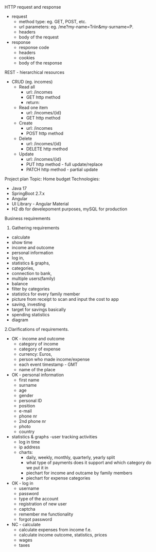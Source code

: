 HTTP request and response
- request
  - method type: eg. GET, POST, etc. 
  - url parameters: eg. /me?my-name=Triin&my-surname=P.
  - headers 
  - body of the request
- response
  - response code
  - headers
  - cookies
  - body of the response

REST - hierarchical resources
- CRUD (eg. incomes)
  - Read all
    - url: /incomes
    - GET http method
    - return:
  - Read one item
    - url: /incomes/{id}
    - GET http method
  - Create
    - url: /incomes
    - POST http method
  - Delete 
    - url: /incomes/{id}
    - DELETE http method
  - Update
    - url: /incomes/{id}
    - PUT http method - full update/replace
    - PATCH http method - partial update

Project plan
Topic: Home budget
Technologies:
- Java 17
- SpringBoot 2.7.x
- Angular
- UI Library - Angular Material
- H2 db for develepoment purposes, mySQL for production

Business requirements
1. Gathering requirements
- calculate 
- show time
- income and outcome
- personal information
- log in,
- statistics & graphs,
- categories,
- connection to bank,
- multiple users(family)
- balance
- filter by categories
- statistics for every family member
- picture from receipt to scan and input the cost to app
- saving, investing
- target for savings basically
- spending statistics
- diagram

2.Clarifications of requirements.
- OK - income and outcome
  - category of income
  - category of expense
  - currency: Euros,
  - person who made income/expense
  - each event timestamp - GMT
  - name of the place
- OK - personal information
  - first name
  - surname
  - age
  - gender
  - personal ID
  - position
  - e-mail
  - phone nr
  - 2nd phone nr
  - photo
  - country
- statistics & graphs
  -user tracking activities
    - log in time
    - ip address
    - charts: 
      - daily, weekly, monthly, quarterly, yearly split
      - what type of payments does it support and which category do we put it in
      - piechart for income and outcame by family members
      - piechart for expense categories
- OK - log in
  - username
  - password
  - type of the account
  - registration of new user
  - captcha
  - remember me functionality
  - forgot password
- NC - calculate
  - calculate expenses from income f.e.
  - calculate income outcome, statistics, prices
  - wages
  - taxes
